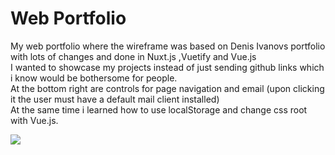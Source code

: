 # Web Portfolio

My web portfolio where the wireframe was based on Denis Ivanovs portfolio with lots of changes and done in Nuxt.js ,Vuetify and Vue.js <br> 
I wanted to showcase my projects instead of just sending github links which i know would be bothersome for people. <br>
At the bottom right are controls for page navigation and email (upon clicking it the user must have a default mail client installed) <br>
At the same time i learned how to use localStorage and change css root with Vue.js.


![](https://github.com/littlenines/WebPortfolio/blob/f8e0fff1e511e5051cf2a53adaa172da9a610a9c/portfoliogif.gif)


